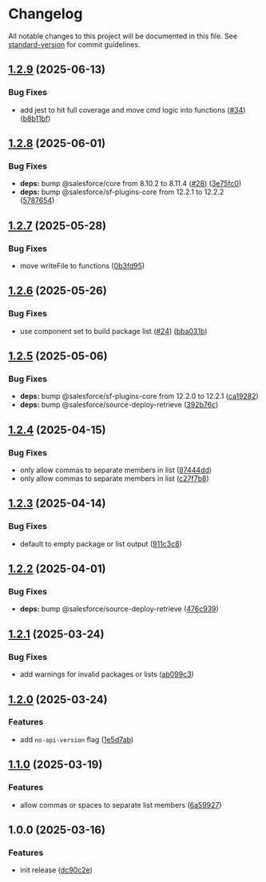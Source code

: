 <!-- markdownlint-disable MD024 MD025 -->
<!-- markdown-link-check-disable -->

# Changelog

All notable changes to this project will be documented in this file. See [standard-version](https://github.com/conventional-changelog/standard-version) for commit guidelines.

## [1.2.9](https://github.com/mcarvin8/sf-package-list/compare/v1.2.8...v1.2.9) (2025-06-13)


### Bug Fixes

* add jest to hit full coverage and move cmd logic into functions ([#34](https://github.com/mcarvin8/sf-package-list/issues/34)) ([b8b11bf](https://github.com/mcarvin8/sf-package-list/commit/b8b11bf7e9cee79f1f49d97f054aa86cc3c88231))

## [1.2.8](https://github.com/mcarvin8/sf-package-list/compare/v1.2.7...v1.2.8) (2025-06-01)


### Bug Fixes

* **deps:** bump @salesforce/core from 8.10.2 to 8.11.4 ([#28](https://github.com/mcarvin8/sf-package-list/issues/28)) ([3e75fc0](https://github.com/mcarvin8/sf-package-list/commit/3e75fc05d86575295fc0353bc6980f68a5a523f1))
* **deps:** bump @salesforce/sf-plugins-core from 12.2.1 to 12.2.2 ([5787654](https://github.com/mcarvin8/sf-package-list/commit/57876540caf14fa34dbc739e10f6c3a9017b44b8))

## [1.2.7](https://github.com/mcarvin8/sf-package-list/compare/v1.2.6...v1.2.7) (2025-05-28)


### Bug Fixes

* move writeFile to functions ([0b3fd95](https://github.com/mcarvin8/sf-package-list/commit/0b3fd95ea10fb719641fdd9d064cb3efb41a55a0))

## [1.2.6](https://github.com/mcarvin8/sf-package-list/compare/v1.2.5...v1.2.6) (2025-05-26)


### Bug Fixes

* use component set to build package list ([#24](https://github.com/mcarvin8/sf-package-list/issues/24)) ([bba031b](https://github.com/mcarvin8/sf-package-list/commit/bba031b89716db830a1018d0a00ae19e080c9531))

## [1.2.5](https://github.com/mcarvin8/sf-package-list/compare/v1.2.4...v1.2.5) (2025-05-06)


### Bug Fixes

* **deps:** bump @salesforce/sf-plugins-core from 12.2.0 to 12.2.1 ([ca19282](https://github.com/mcarvin8/sf-package-list/commit/ca192823c106812261c0a3f51010839a09c5de17))
* **deps:** bump @salesforce/source-deploy-retrieve ([392b76c](https://github.com/mcarvin8/sf-package-list/commit/392b76c2f578c35a0394ed5eafeedf834d94218f))

## [1.2.4](https://github.com/mcarvin8/sf-package-list/compare/v1.2.3...v1.2.4) (2025-04-15)


### Bug Fixes

* only allow commas to separate members in list ([87444dd](https://github.com/mcarvin8/sf-package-list/commit/87444ddd8bafee6490c48d5cb75099ed7288f510))
* only allow commas to separate members in list ([c27f7b8](https://github.com/mcarvin8/sf-package-list/commit/c27f7b80134d0e393b05fb328e5cabd9b6f2d87b))

## [1.2.3](https://github.com/mcarvin8/sf-package-list/compare/v1.2.2...v1.2.3) (2025-04-14)


### Bug Fixes

* default to empty package or list output ([911c3c8](https://github.com/mcarvin8/sf-package-list/commit/911c3c8a27cd4268513f15f1ace6bf2383b4a18d))

## [1.2.2](https://github.com/mcarvin8/sf-package-list/compare/v1.2.1...v1.2.2) (2025-04-01)


### Bug Fixes

* **deps:** bump @salesforce/source-deploy-retrieve ([476c939](https://github.com/mcarvin8/sf-package-list/commit/476c93945783a24d528d468cf340b5ad00150209))

## [1.2.1](https://github.com/mcarvin8/sf-package-list/compare/v1.2.0...v1.2.1) (2025-03-24)


### Bug Fixes

* add warnings for invalid packages or lists ([ab099c3](https://github.com/mcarvin8/sf-package-list/commit/ab099c32081daff5f66d3ce19b9c2cd9db6e0ba9))

## [1.2.0](https://github.com/mcarvin8/sf-package-list/compare/v1.1.0...v1.2.0) (2025-03-24)


### Features

* add `no-api-version` flag ([1e5d7ab](https://github.com/mcarvin8/sf-package-list/commit/1e5d7abd6b23b4e8da642dbad2957dac8f1ba28c))

## [1.1.0](https://github.com/mcarvin8/sf-package-list/compare/v1.0.0...v1.1.0) (2025-03-19)


### Features

* allow commas or spaces to separate list members ([6a59927](https://github.com/mcarvin8/sf-package-list/commit/6a5992701a4b77f203be0f3a2e5ac28a812ef11d))

## 1.0.0 (2025-03-16)


### Features

* init release ([dc90c2e](https://github.com/mcarvin8/sf-package-list/commit/dc90c2e5702aa7f870afaea7d90d73e929a9e6fe))
